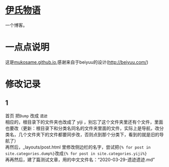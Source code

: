 # [伊氏物语](http://i.yidie.org)

一个博客。

# 一点点说明

这是[mukosame.github.io](http://mukosame.github.io),感谢来自于beiyuu的设计(http://beiyuu.com/)

# 修改记录

## 1

首页 把```Dump``` 改成 ```遗迹```  
相应的，根目录下的文件夹也改成了 yiji  ，别忘了这个文件夹里还有个文件，里面也要改（更新：根目录下和分类名同名的文件夹里面的文件，实际上是导航，改分类名，几个文件夹下的文件都要同步改，否则点到那个分类下，看到的就是旧的导航了）  
再然后，_layouts/post.html 里修改侧边栏的名字，尝试把```{% for post in site.categories.dump%}```改成```{% for post in site.categories.yiji%}```  
再再然后，建了篇测试文章，用的中文文件名：“2020-03-29-遗迹遗迹.md”
